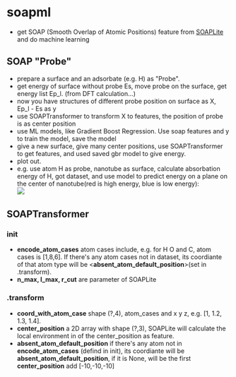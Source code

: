 # soapml
- get SOAP (Smooth Overlap of Atomic Positions) feature from [SOAPLite](https://github.com/SINGROUP/SOAPLite) and do machine learning


## SOAP "Probe" 
- prepare a surface and an adsorbate (e.g. H) as "Probe".
- get energy of surface without probe Es, move probe on the surface, get energy list Ep_l. (from DFT calculation...)
- now you have structures of different probe position on surface as X, Ep_l - Es as y
- use SOAPTransformer to transform X to features, the position of probe is as center position
- use ML models, like Gradient Boost Regression. Use soap features and y to train the model, save the model
- give a new surface, give many center positions, use SOAPTransformer to get features, and used saved gbr model to give energy.
- plot out.
- e.g. use atom H as probe, nanotube as surface, calculate  absorbation energy of H, got dataset, and use model to predict energy on a plane on the center of nanotube(red is high energy, blue is low energy):  
![](https://i.imgur.com/CGqdKuM.png)


## SOAPTransformer
### init
- **encode\_atom\_cases** atom cases include, e.g. for H O and C, atom cases is [1,8,6]. If there's any atom cases not in dataset, its coordiante of that atom type will be <**absent\_atom\_default\_position**\>(set in .transform). 
- **n\_max, l\_max, r\_cut** are parameter of SOAPLite
### .transform
- **coord\_with\_atom\_case** shape (?,4), atom_cases and x y z, e.g. [1, 1.2, 1.3, 1.4].
- **center_position** a 2D array with shape (?,3), SOAPLite will calculate the local environment in of the center\_position as feature.
- **absent\_atom\_default\_position** if there's any atom not in **encode\_atom\_cases** (defind in init), its coordiante will be **absent\_atom\_default\_position**, if it is None, will be the first **center\_position** add [-10,-10,-10]

